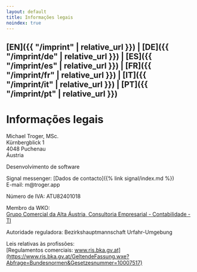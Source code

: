 ```yaml
---
layout: default
title: Informações legais
noindex: true
---
```

## [EN]({{ "/imprint" | relative_url }}) | [DE]({{ "/imprint/de" | relative_url }}) | [ES]({{ "/imprint/es" | relative_url }}) | [FR]({{ "/imprint/fr" | relative_url }}) | [IT]({{ "/imprint/it" | relative_url }}) | [PT]({{ "/imprint/pt" | relative_url }})

# Informações legais

Michael Troger, MSc.  
Kürnbergblick 1  
4048 Puchenau  
Áustria  
  
Desenvolvimento de software  
  
Signal messenger: [Dados de contacto]({% link signal/index.md %})  
E-mail: &#109;&#64;&#116;&#114;&#111;&#103;&#101;&#114;&#46;&#97;&#112;&#112;  
  
Número de IVA: ATU82401018  
  
Membro da WKO:  
[Grupo Comercial da Alta Áustria, Consultoria Empresarial - Contabilidade - TI](https://firmen.wko.at/michael-troger/oberösterreich/?firmaid=993ab01c-72c8-4943-8355-31b67b78de6c)  
  
Autoridade reguladora: Bezirkshauptmannschaft Urfahr-Umgebung  

Leis relativas às profissões:  
[Regulamentos comerciais: www.ris.bka.gv.at](https://www.ris.bka.gv.at/GeltendeFassung.wxe?Abfrage=Bundesnormen&Gesetzesnummer=10007517)

